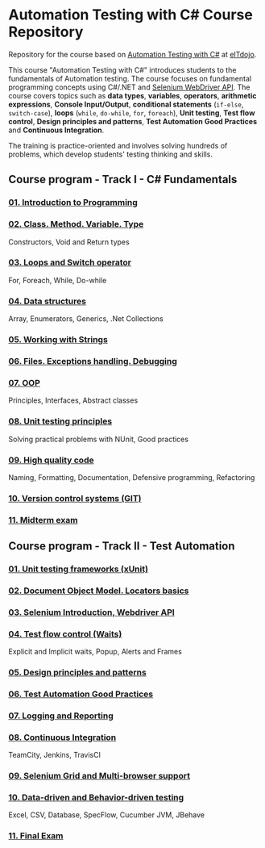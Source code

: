 # Automation Testing with C# Course Repository

Repository for the course based on [Automation Testing with C#](http://e-dojo.it/pages/en/autot-csharp-en.html) at [eITdojo](http://e-dojo.it/pages/en/index-en.html).

This course "Automation Testing with C#" introduces students to the fundamentals of Automation testing. The course focuses on fundamental programming concepts using C#/.NET and [Selenium WebDriver API](http://www.seleniumhq.org/docs/03_webdriver.jsp). The course covers topics such as **data types**, **variables**, **operators**, **arithmetic expressions**, **Console Input/Output**, **conditional statements** (`if-else`, `switch-case`), **loops** (`while`, `do-while`, `for`, `foreach`), **Unit testing**, **Test flow control**, **Design principles and patterns**, **Test Automation Good Practices** and **Continuous Integration**.

The training is practice-oriented and involves solving hundreds of problems, which develop students' testing thinking and skills.

## Course program - Track I - C# Fundamentals

### [01. Introduction to Programming](/Track-I/01.Introduction-to-Programming)

### [02. Class. Method. Variable. Type](/Track-I/02.Class.Method.Variable.Type)

Constructors, Void and Return types

### [03. Loops and Switch operator](/Track-I/03.Loops-and-Switch-operator)

For, Foreach, While, Do-while

### [04. Data structures](/Track-I/04.Data-structures)
Array, Enumerators, Generics, .Net Collections  

### [05. Working with Strings](/Track-I/05.Strings)

### [06. Files. Exceptions handling. Debugging](/Track-I/06.Files.Exceptions-handling.Debugging)

### [07. OOP](/Track-I/07.OOP)
Principles, Interfaces, Abstract classes

### [08. Unit testing principles](/Track-I/08.Unit-testing-principles)
Solving practical problems with NUnit, Good practices

### [09. High quality code](/Track-I/09.High-quality-code)
Naming, Formatting, Documentation, Defensive programming, Refactoring

### [10. Version control systems (GIT) ](/Track-I/10.Version-control-systems-GIT)

### [11. Midterm exam](/Track-I/11.Midterm-exam)

## Course program - Track II - Test Automation

### [01. Unit testing frameworks (xUnit)](/Track-II/01.Unit-testing-frameworks-xUnit)

### [02. Document Object Model. Locators basics](/Track-II/02.DocumentObjectModel.Locators-basics)

### [03. Selenium Introduction, Webdriver API](/Track-II/03.Selenium-Introduction-WebdriverAPI)

### [04. Test flow control (Waits)](/Track-II/04.Test-flow-control-Waits)
Explicit and Implicit waits, Popup, Alerts and Frames

### [05. Design principles and patterns](/Track-II/05.Design-principles-and-patterns)

### [06. Test Automation Good Practices](/Track-II/06.Test-Automation-Good-Practices)

### [07. Logging and Reporting](/Track-II/07.Logging-and-Reporting)

### [08. Continuous Integration](/Track-II/08.Continuous-Integration)
TeamCity, Jenkins, TravisCI

### [09. Selenium Grid and Multi-browser support](/Track-II/09.Selenium-Grid-and-Multi-browser-support)

### [10. Data-driven and Behavior-driven testing](/Track-II/10.Data-driven-and-Behavior-driven-testing)
Excel, CSV, Database, SpecFlow, Cucumber JVM, JBehave

### [11. Final Exam](/Track-II/11.Final-Exam)

